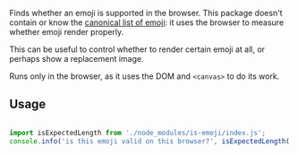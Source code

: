 Finds whether an emoji is supported in the browser.
This package doesn't contain or know the [canonical list of emoji](https://www.unicode.org/Public/emoji/11.0/emoji-test.txt): it uses the browser to measure whether emoji render properly.

This can be useful to control whether to render certain emoji at all, or perhaps show a replacement image.

Runs only in the browser, as it uses the DOM and `<canvas>` to do its work.

## Usage

```js

import isExpectedLength from './node_modules/is-emoji/index.js';
console.info('is this emoji valid on this browser?', isExpectedLength('👨‍👩‍👧‍👦'));

```
